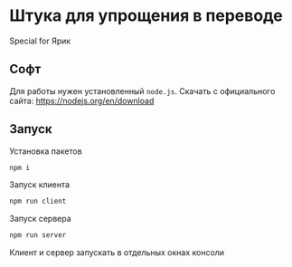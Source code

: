 # Штука для упрощения в переводе

Special for Ярик

## Софт

Для работы нужен установленный `node.js`. Скачать с официального сайта: <https://nodejs.org/en/download>

## Запуск

Установка пакетов
```sh
npm i
```

Запуск клиента
```sh
npm run client
```

Запуск сервера
```sh
npm run server
```

Клиент и сервер запускать в отдельных окнах консоли

